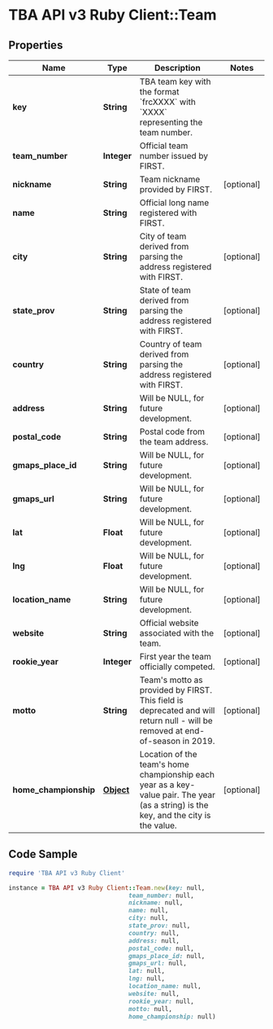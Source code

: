 # TBA API v3 Ruby Client::Team

## Properties

Name | Type | Description | Notes
------------ | ------------- | ------------- | -------------
**key** | **String** | TBA team key with the format &#x60;frcXXXX&#x60; with &#x60;XXXX&#x60; representing the team number. | 
**team_number** | **Integer** | Official team number issued by FIRST. | 
**nickname** | **String** | Team nickname provided by FIRST. | [optional] 
**name** | **String** | Official long name registered with FIRST. | 
**city** | **String** | City of team derived from parsing the address registered with FIRST. | [optional] 
**state_prov** | **String** | State of team derived from parsing the address registered with FIRST. | [optional] 
**country** | **String** | Country of team derived from parsing the address registered with FIRST. | [optional] 
**address** | **String** | Will be NULL, for future development. | [optional] 
**postal_code** | **String** | Postal code from the team address. | [optional] 
**gmaps_place_id** | **String** | Will be NULL, for future development. | [optional] 
**gmaps_url** | **String** | Will be NULL, for future development. | [optional] 
**lat** | **Float** | Will be NULL, for future development. | [optional] 
**lng** | **Float** | Will be NULL, for future development. | [optional] 
**location_name** | **String** | Will be NULL, for future development. | [optional] 
**website** | **String** | Official website associated with the team. | [optional] 
**rookie_year** | **Integer** | First year the team officially competed. | [optional] 
**motto** | **String** | Team&#39;s motto as provided by FIRST. This field is deprecated and will return null - will be removed at end-of-season in 2019. | [optional] 
**home_championship** | [**Object**](.md) | Location of the team&#39;s home championship each year as a key-value pair. The year (as a string) is the key, and the city is the value. | [optional] 

## Code Sample

```ruby
require 'TBA API v3 Ruby Client'

instance = TBA API v3 Ruby Client::Team.new(key: null,
                                 team_number: null,
                                 nickname: null,
                                 name: null,
                                 city: null,
                                 state_prov: null,
                                 country: null,
                                 address: null,
                                 postal_code: null,
                                 gmaps_place_id: null,
                                 gmaps_url: null,
                                 lat: null,
                                 lng: null,
                                 location_name: null,
                                 website: null,
                                 rookie_year: null,
                                 motto: null,
                                 home_championship: null)
```



